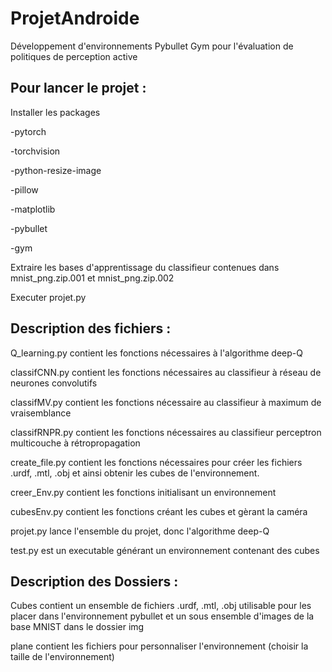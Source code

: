 # ProjetAndroide
Développement d'environnements Pybullet Gym pour l'évaluation de politiques de perception active

## Pour lancer le projet :

  Installer les packages
  
  -pytorch
  
  -torchvision
  
  -python-resize-image
  
  -pillow
  
  -matplotlib
  
  -pybullet
  
  -gym 
  
  
  
  Extraire les bases d'apprentissage du classifieur contenues dans mnist_png.zip.001 et mnist_png.zip.002


Executer projet.py


## Description des fichiers :

Q_learning.py contient les fonctions nécessaires à l'algorithme deep-Q

classifCNN.py contient les fonctions nécessaires au classifieur à réseau de neurones convolutifs

classifMV.py contient les fonctions nécessaire au classifieur à maximum de vraisemblance

classifRNPR.py contient les fonctions nécessaires au classifieur perceptron multicouche à rétropropagation

create_file.py contient les fonctions nécessaires pour créer les fichiers .urdf, .mtl, .obj et ainsi obtenir les cubes de l'environnement.

creer_Env.py contient les fonctions initialisant un environnement

cubesEnv.py contient les fonctions créant les cubes et gèrant la caméra

projet.py lance l'ensemble du projet, donc l'algorithme deep-Q

test.py est un executable générant un environnement contenant des cubes

## Description des Dossiers :
Cubes contient un ensemble de fichiers .urdf, .mtl, .obj utilisable pour les placer dans l'environnement pybullet et un sous ensemble d'images de la base MNIST dans le dossier img

plane contient les fichiers pour personnaliser l'environnement (choisir la taille de l'environnement)

